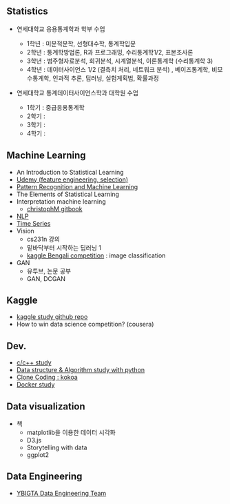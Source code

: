 ## Statistics
- 연세대학교 응용통계학과 학부 수업
  - 1학년 : 미분적분학, 선형대수학, 통계학입문
  - 2학년 : 통계학방법론,  R과 프로그래밍, 수리통계학1/2, 표본조사론
  - 3학년 :  범주형자료분석,  회귀분석, 시계열분석, 이론통계학 (수리통계학 3)
  - 4학년 : 데이터사이언스 1/2 (결측치 처리, 네트워크 분석) , 베이즈통계학, 비모수통계학,  인과적 추론, 딥러닝, 실험계획법, 확률과정

- 연세대학교 통계데이터사이언스학과 대학원 수업
  - 1학기 : 중급응용통계학
  - 2학기 :
  - 3학기 :
  - 4학기 :

## Machine Learning
- An Introduction to Statistical Learning
- [Udemy (feature engineering, selection)](https://github.com/minsoo9506/udemy_FE_FS)
- [Pattern Recognition and Machine Learning](https://github.com/minsoo9506/MLstudy.PRML)
- The Elements of Statistical Learning
- Interpretation machine learning
  - [christophM gitbook](https://github.com/christophM/interpretable-ml-book)
- [NLP](https://github.com/minsoo9506/MLstudy.NLP)
- [Time Series](https://github.com/minsoo9506/MLstudy.TimeSeries)
- Vision
  - cs231n 강의
  - 밑바닥부터 시작하는 딥러닝 1
  - [kaggle Bengali competition](https://www.kaggle.com/c/bengaliai-cv19) : image classification
- GAN
  - 유투브, 논문 공부
  - GAN, DCGAN

## Kaggle
- [kaggle study github repo](https://github.com/minsoo9506/kaggle-study)
- How to win data science competition? (cousera)

## Dev.
- [c/c++ study](https://github.com/minsoo9506/c-and-cpp)
- [Data structure & Algorithm study with python](https://github.com/minsoo9506/Dev.DSAL)
- [Clone Coding : kokoa](https://github.com/minsoo9506/Dev.CloneCoding.kokoa)
- [Docker study](https://github.com/minsoo9506/Dev.DockerStudy)

## Data visualization
- 책
  - matplotlib을 이용한 데이터 시각화
  - D3.js
  - Storytelling with data
  - ggplot2

## Data Engineering
- [YBIGTA Data Engineering Team](https://github.com/minsoo9506/YBIGTA.DataEngineeringTeam)
